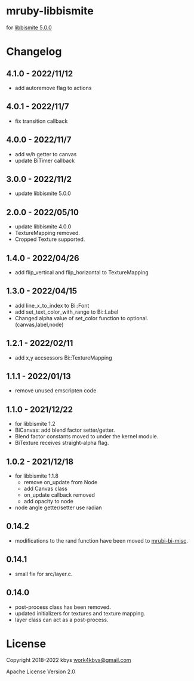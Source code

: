 # mruby-libbismite

for [libbismite 5.0.0](https://github.com/bismite/libbismite/releases/tag/4.0.0)

# Changelog
## 4.1.0 - 2022/11/12
- add autoremove flag to actions
## 4.0.1 - 2022/11/7
- fix transition callback
## 4.0.0 - 2022/11/7
- add w/h getter to canvas
- update BiTimer callback
## 3.0.0 - 2022/11/2
- update libbismite 5.0.0
## 2.0.0 - 2022/05/10
- update libbismite 4.0.0
- TextureMapping removed.
- Cropped Texture supported.
## 1.4.0 - 2022/04/26
- add flip_vertical and flip_horizontal to TextureMapping
## 1.3.0 - 2022/04/15
- add line_x_to_index to Bi::Font
- add set_text_color_with_range to Bi::Label
- Changed alpha value of set_color function to optional. (canvas,label,node)
## 1.2.1 - 2022/02/11
- add x,y accsessors Bi::TextureMapping
## 1.1.1 - 2022/01/13
- remove unused emscripten code
## 1.1.0 - 2021/12/22
- for libbismite 1.2
- BiCanvas: add blend factor setter/getter.
- Blend factor constants moved to under the kernel module.
- BiTexture receives straight-alpha flag.
## 1.0.2 - 2021/12/18
- for libbismite 1.1.8
  - remove on_update from Node
  - add Canvas class
  - on_update callback removed
  - add opacity to node
- node angle getter/setter use radian
## 0.14.2
- modifications to the rand function have been moved to [mrubi-bi-misc](https://github.com/bismite/mruby-bi-misc).
## 0.14.1
- small fix for src/layer.c.
## 0.14.0
- post-process class has been removed.
- updated initializers for textures and texture mapping.
- layer class can act as a post-process.

# License

Copyright 2018-2022 kbys <work4kbys@gmail.com>

Apache License Version 2.0
